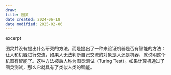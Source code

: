 ```yaml
---
draw:
title: 图灵
date created: 2024-06-18
date modified: 2025-02-06
---
```


excerpt

<!-- more -->

图灵并没有提出什么研究的方法，而是提出了一种来验证机器是否有智能的方法：让人和机器进行交流，如果人无法判断自己交流的对象是人还是机器，就说明这个机器有智能了。这种方法被后人称为图灵测试（Turing Test）。如果计算机通过了图灵测试，那么它就具有了类似人类的智能。
